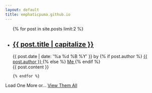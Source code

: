 ```yaml
---
layout: default
title: emphaticpuma.github.io
---
```


<ul class="posts" id="index_posts">
    {% for post in site.posts limit:2 %}
    <li class="post__item" id="list_num_{{ forloop.index0 }}">
        <h2 class="item__title">
            <a href="{{ post.url }}">{{ post.title | capitalize }}</a>
        </h2>
        <span class="item__date">
            {{ post.date | date: '%a %d %B %Y' }}
        </span>
        <span class="item__author">
            by
            {% if post.author %}
            <a href="/{{ post.author  }}">
                {{ post.author  }}
            </a>
            {% else %}
            <a href="/about">
                Me
            </a>
            {% endif %}
        </span>
        <div class="item__content">
            {{ post.content }}
            <div class="cf"></div>
        </div>
    </li>

    {% endfor %}
</ul>
<div id="index_posts_append">
    <a id="posts_more">Load One More</a>
    <span id="posts_more_helper">or...</span>
    <a id="posts_all" href="/posts/">View Them All</a>
</div>
